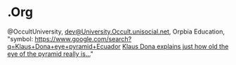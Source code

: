 # .Org
@OccultUniversity, dev@University.Occult.unisocial.net, Orpbia Education, "symbol: https://www.google.com/search?q=Klaus+Dona+eye+pyramid+Ecuador [Klaus Dona explains just how old the eye of the pyramid really is...](https://youtu.be/RyH4jpSa6ww)"
